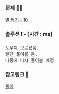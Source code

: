 ### 문제 🤨❔

[별 찍기 - 10](https://www.acmicpc.net/problem/2447)

### 솔루션 ❗️ - [시간 : ms]

<pre>
도무지 모르겠음.
일단 풀이를 봄.
나중에 다시 풀어볼 예정
</pre>

### 참고링크 🔗

[풀이](https://hell-of-company-builder.tistory.com/141)

